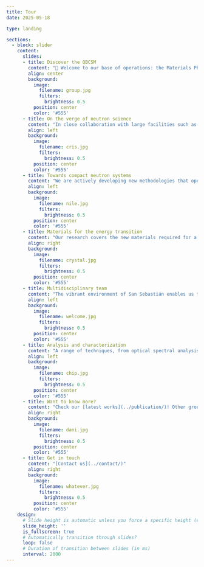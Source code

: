 ```yaml
---
title: Tour
date: 2025-05-18

type: landing

sections:
  - block: slider
    content:
      slides:
      - title: Discover the QBCSM
        content: "👋 Welcome to our base of operations: the Materials Physics Center, in Donostia San Sebastián"
        align: center
        background:
          image:
            filename: group.jpg
            filters:
              brightness: 0.5
          position: center
          color: '#555'
      - title: On the verge of neutron science
        content: "In close collaboration with large facilities such as ISIS, ESS and ILL, the use of neutrons is instrumental in shaping the materials of tomorrow"
        align: left
        background:
          image:
            filename: cris.jpg
            filters:
              brightness: 0.5
          position: center
          color: '#555'
      - title: Towards compact neutron systems
        content: "We are actively developing new methodologies that open up new doors to industry and researchers"
        align: left
        background:
          image:
            filename: nile.jpg
            filters:
              brightness: 0.5
          position: center
          color: '#555'
      - title: Materials for the energy transition
        content: "Our research covers the new materials required for a clean energy transition, from energy storage to perovskite photovoltaic cells"
        align: right
        background:
          image:
            filename: crystal.jpg
            filters:
              brightness: 0.5
          position: center
          color: '#555'
      - title: Multidisciplinary team
        content: "The vibrant environment of San Sebastián enables us to play an active role in cutting-edge materials research. Meet [our team](../people/) and drop by for a visit, or meet us at the [next event](../event/)!"
        align: left
        background:
          image:
            filename: welcome.jpg
            filters:
              brightness: 0.5
          position: center
          color: '#555'
      - title: Analysis and characterization
        content: "A range of techniques, from optical spectral analysis to flash calorimetry, allow us to expand our knowledge of new exciting materials"
        align: left
        background:
          image:
            filename: chip.jpg
            filters:
              brightness: 0.5
          position: center
          color: '#555'
      - title: Want to know more?
        content: "Check our [latest works](../publication/)! Other group updates [on our blog](../post/)"
        align: right
        background:
          image:
            filename: dani.jpg
            filters:
              brightness: 0.5
          position: center
          color: '#555'
      - title: Get in touch
        content: "[Contact us](../contact/)"
        align: right
        background:
          image:
            filename: whatever.jpg
            filters:
              brightness: 0.5
          position: center
          color: '#555'
    design:
      # Slide height is automatic unless you force a specific height (e.g. '400px')
      slide_height: ''
      is_fullscreen: true
      # Automatically transition through slides?
      loop: false
      # Duration of transition between slides (in ms)
      interval: 2000
---
```

